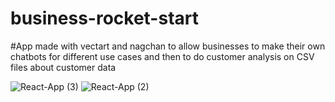 # business-rocket-start
#App made with vectart and nagchan to allow businesses to make their own chatbots for different use cases and then to do customer analysis on CSV files about customer data

![React-App (3)](https://github.com/MarkNwilliam/business-rocket-start/assets/53256592/a7886164-855b-4298-8e35-6ece20931fd3)
![React-App (2)](https://github.com/MarkNwilliam/business-rocket-start/assets/53256592/e1bfbc42-553d-47af-8bd3-78ce0f3d426f)
